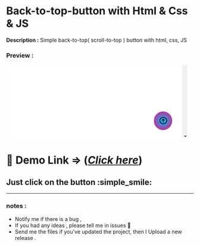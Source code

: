 # Back-to-top-button with Html & Css & JS

**Description :** 
Simple back-to-top( scroll-to-top ) button with html, css, JS

### Preview :

![](./images/prev.png)

# :pushpin: Demo Link => (*[Click here](https://dark-night86.github.io/Back-to-top-Button/)*) 

## Just click on the button :simple_smile:
***
### notes : 
* Notify me if there is a bug ,
* If you had any ideas , please tell me in issues :pray:
* Send me the files if you've updated the project, then I Upload a new release .
